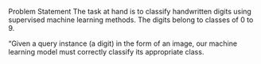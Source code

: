 Problem Statement
The task at hand is to classify handwritten digits using supervised machine learning methods. The digits belong to classes of 0 to 9.

“Given a query instance (a digit) in the form of an image, our machine learning model must correctly classify its appropriate class.
